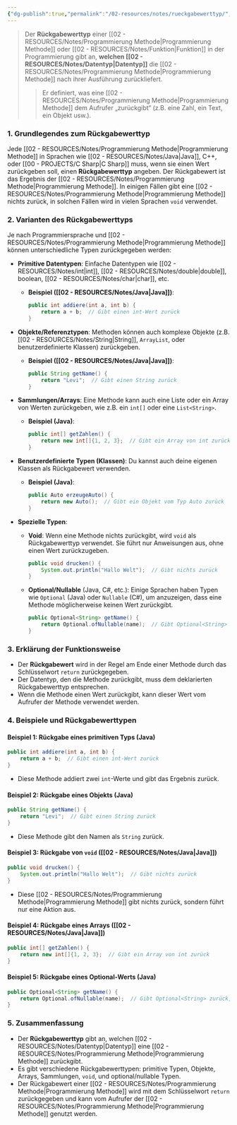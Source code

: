 ```yaml
---
{"dg-publish":true,"permalink":"/02-resources/notes/rueckgabewerttyp/","tags":["informatik/code"],"noteIcon":"","updated":"2025-09-10T16:33:11.884+02:00"}
---
```


>Der **Rückgabewerttyp** einer [[02 - RESOURCES/Notes/Programmierung Methode\|Programmierung Methode]] oder [[02 - RESOURCES/Notes/Funktion\|Funktion]] in der Programmierung gibt an, **welchen [[02 - RESOURCES/Notes/Datentyp\|Datentyp]]** die [[02 - RESOURCES/Notes/Programmierung Methode\|Programmierung Methode]] nach ihrer Ausführung zurückliefert. 
>>Er definiert, was eine [[02 - RESOURCES/Notes/Programmierung Methode\|Programmierung Methode]] dem Aufrufer „zurückgibt“ (z.B. eine Zahl, ein Text, ein Objekt usw.).

### 1. **Grundlegendes zum Rückgabewerttyp**
Jede [[02 - RESOURCES/Notes/Programmierung Methode\|Programmierung Methode]] in Sprachen wie [[02 - RESOURCES/Notes/Java\|Java]], C++, oder [[00 - PROJECTS/C Sharp\|C Sharp]] muss, wenn sie einen Wert zurückgeben soll, einen **Rückgabewerttyp** angeben. Der Rückgabewert ist das Ergebnis der [[02 - RESOURCES/Notes/Programmierung Methode\|Programmierung Methode]]. In einigen Fällen gibt eine [[02 - RESOURCES/Notes/Programmierung Methode\|Programmierung Methode]] nichts zurück, in solchen Fällen wird in vielen Sprachen `void` verwendet.

### 2. **Varianten des Rückgabewerttyps**
Je nach Programmiersprache und [[02 - RESOURCES/Notes/Programmierung Methode\|Programmierung Methode]] können unterschiedliche Typen zurückgegeben werden:

- **Primitive Datentypen**: Einfache Datentypen wie [[02 - RESOURCES/Notes/int\|int]], [[02 - RESOURCES/Notes/double\|double]], boolean, [[02 - RESOURCES/Notes/char\|char]], etc.
  - **Beispiel ([[02 - RESOURCES/Notes/Java\|Java]])**:
    ```java
    public int addiere(int a, int b) {
        return a + b;  // Gibt einen int-Wert zurück
    }
    ```
  
- **Objekte/Referenztypen**: Methoden können auch komplexe Objekte (z.B. [[02 - RESOURCES/Notes/String\|String]], `ArrayList`, oder benutzerdefinierte Klassen) zurückgeben.
  - **Beispiel ([[02 - RESOURCES/Notes/Java\|Java]])**:
    ```java
    public String getName() {
        return "Levi";  // Gibt einen String zurück
    }
    ```

- **Sammlungen/Arrays**: Eine Methode kann auch eine Liste oder ein Array von Werten zurückgeben, wie z.B. ein `int[]` oder eine `List<String>`.
  - **Beispiel (Java)**:
    ```java
    public int[] getZahlen() {
        return new int[]{1, 2, 3};  // Gibt ein Array von int zurück
    }
    ```

- **Benutzerdefinierte Typen (Klassen)**: Du kannst auch deine eigenen Klassen als Rückgabewert verwenden.
  - **Beispiel (Java)**:
    ```java
    public Auto erzeugeAuto() {
        return new Auto();  // Gibt ein Objekt vom Typ Auto zurück
    }
    ```

- **Spezielle Typen**:
  - **Void**: Wenn eine Methode nichts zurückgibt, wird `void` als Rückgabewerttyp verwendet. Sie führt nur Anweisungen aus, ohne einen Wert zurückzugeben.
    ```java
    public void drucken() {
        System.out.println("Hallo Welt");  // Gibt nichts zurück
    }
    ```

  - **Optional/Nullable** (Java, C#, etc.): Einige Sprachen haben Typen wie `Optional` (Java) oder `Nullable` (C#), um anzuzeigen, dass eine Methode möglicherweise keinen Wert zurückgibt.
    ```java
    public Optional<String> getName() {
        return Optional.ofNullable(name);  // Gibt Optional<String> zurück, kann leer sein
    }
    ```

### 3. **Erklärung der Funktionsweise**
- Der **Rückgabewert** wird in der Regel am Ende einer Methode durch das Schlüsselwort `return` zurückgegeben.
- Der Datentyp, den die Methode zurückgibt, muss dem deklarierten Rückgabewerttyp entsprechen.
- Wenn die Methode einen Wert zurückgibt, kann dieser Wert vom Aufrufer der Methode verwendet werden.

### 4. **Beispiele und Rückgabewerttypen**

#### Beispiel 1: Rückgabe eines primitiven Typs (Java)
```java
public int addiere(int a, int b) {
    return a + b;  // Gibt einen int-Wert zurück
}
```
- Diese Methode addiert zwei `int`-Werte und gibt das Ergebnis zurück.

#### Beispiel 2: Rückgabe eines Objekts (Java)
```java
public String getName() {
    return "Levi";  // Gibt einen String zurück
}
```
- Diese Methode gibt den Namen als `String` zurück.

#### Beispiel 3: Rückgabe von `void` ([[02 - RESOURCES/Notes/Java\|Java]])
```java
public void drucken() {
    System.out.println("Hallo Welt");  // Gibt nichts zurück
}
```
- Diese [[02 - RESOURCES/Notes/Programmierung Methode\|Programmierung Methode]] gibt nichts zurück, sondern führt nur eine Aktion aus.

#### Beispiel 4: Rückgabe eines Arrays ([[02 - RESOURCES/Notes/Java\|Java]])
```java
public int[] getZahlen() {
    return new int[]{1, 2, 3};  // Gibt ein Array von int zurück
}
```

#### Beispiel 5: Rückgabe eines Optional-Werts (Java)
```java
public Optional<String> getName() {
    return Optional.ofNullable(name);  // Gibt Optional<String> zurück, kann leer sein
}
```

### 5. **Zusammenfassung**
- Der **Rückgabewerttyp** gibt an, welchen [[02 - RESOURCES/Notes/Datentyp\|Datentyp]] eine [[02 - RESOURCES/Notes/Programmierung Methode\|Programmierung Methode]] zurückgibt.
- Es gibt verschiedene Rückgabewerttypen: primitive Typen, Objekte, Arrays, Sammlungen, `void`, und optional/nullable Typen.
- Der Rückgabewert einer [[02 - RESOURCES/Notes/Programmierung Methode\|Programmierung Methode]] wird mit dem Schlüsselwort `return` zurückgegeben und kann vom Aufrufer der [[02 - RESOURCES/Notes/Programmierung Methode\|Programmierung Methode]] genutzt werden.